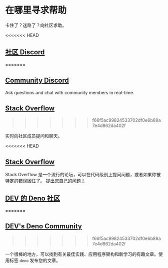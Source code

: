 # 在哪里寻求帮助

卡住了？迷路了？向社区求助。

<<<<<<< HEAD
## [社区 Discord](https://discord.gg/deno)
=======
## [Community Discord](https://discord.gg/deno)

Ask questions and chat with community members in real-time.

## [Stack Overflow](https://stackoverflow.com/questions/tagged/deno)
>>>>>>> f66f5ac99824533702df0e6b89a7e4d862da402f

实时向社区成员提问和聊天。

<<<<<<< HEAD
## [Stack Overflow](https://stackoverflow.com/questions/tagged/deno)

Stack Overflow
是一个流行的论坛，可以在代码级别上提问问题，或者如果你被特定的错误困住了。
[提出您自己的问题！](https://stackoverflow.com/questions/ask?tags=deno)

## [DEV 的 Deno 社区](https://dev.to/t/deno)
=======
## [DEV's Deno Community](https://dev.to/t/deno)
>>>>>>> f66f5ac99824533702df0e6b89a7e4d862da402f

一个很棒的地方，可以找到有关最佳实践、应用程序架构和新学习的有趣文章。使用标签
`deno` 发布您的文章。
